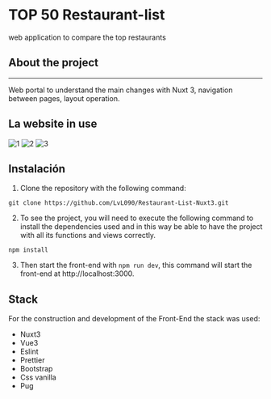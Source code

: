 # TOP 50 Restaurant-list



web application to compare the top restaurants


## About the project

------------
Web portal to understand the main changes with Nuxt 3, navigation between pages, layout operation.



## La website in use

![1](https://user-images.githubusercontent.com/99020950/197723481-c450864d-cc36-4c58-b821-6ad0b7cd6544.png)
![2](https://user-images.githubusercontent.com/99020950/197723488-2dd96d21-e779-422e-a268-ad8950d63544.png)
![3](https://user-images.githubusercontent.com/99020950/197723496-a2901dc1-cd91-43ca-8ceb-f6fb28175a49.png)



## Instalación

1. Clone the repository with the following command: 
```
git clone https://github.com/LvL090/Restaurant-List-Nuxt3.git
```

2. To see the project, you will need to execute the following command to install the dependencies used and in this way be able to have the project with all its functions and views correctly.

```
npm install
```

3. Then start the front-end with `npm run dev`, this command will start the front-end at http://localhost:3000.



## Stack 
For the construction and development of the Front-End the stack was used:
- Nuxt3
- Vue3
- Eslint
- Prettier
- Bootstrap
- Css vanilla
- Pug
